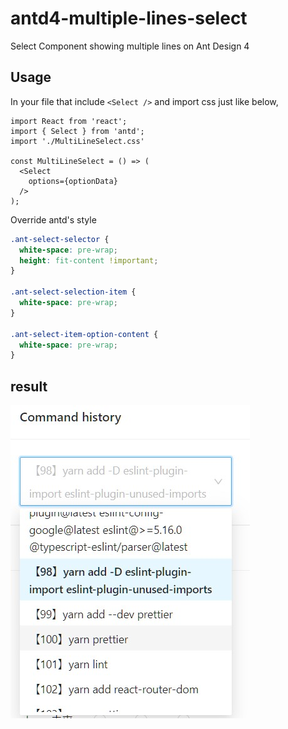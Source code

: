 # antd4-multiple-lines-select

Select Component showing multiple lines on Ant Design 4

## Usage

In your file that include `<Select />` and import css just like below,

```JSX:MultiLineSelect.tsx
import React from 'react';
import { Select } from 'antd';
import './MultiLineSelect.css'

const MultiLineSelect = () => (
  <Select
    options={optionData}
  />
);
```

Override antd's style

```CSS:MultiLineSelect.css
.ant-select-selector {
  white-space: pre-wrap;
  height: fit-content !important;
}

.ant-select-selection-item {
  white-space: pre-wrap;
}

.ant-select-item-option-content {
  white-space: pre-wrap;
}
```

## result

![example.jpg](example.jpg)
